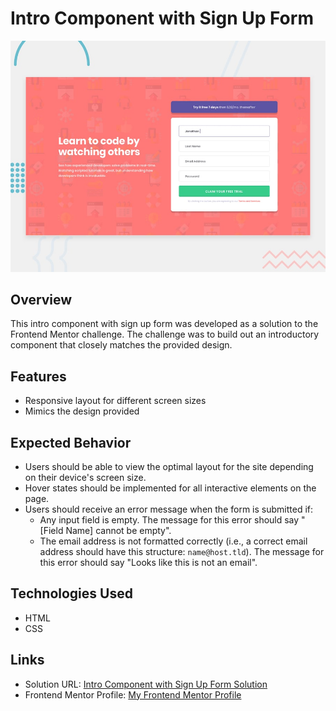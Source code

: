 # Intro Component with Sign Up Form

![Design preview for the Intro component with sign up form coding challenge](./design/desktop-preview.jpg)

## Overview

This intro component with sign up form was developed as a solution to the Frontend Mentor challenge. The challenge was to build out an introductory component that closely matches the provided design.

## Features

- Responsive layout for different screen sizes
- Mimics the design provided

## Expected Behavior

- Users should be able to view the optimal layout for the site depending on their device's screen size.
- Hover states should be implemented for all interactive elements on the page.
- Users should receive an error message when the form is submitted if:
  - Any input field is empty. The message for this error should say "[Field Name] cannot be empty".
  - The email address is not formatted correctly (i.e., a correct email address should have this structure: `name@host.tld`). The message for this error should say "Looks like this is not an email".

## Technologies Used

- HTML
- CSS

## Links

- Solution URL: [Intro Component with Sign Up Form Solution](https://matbac85.github.io/intro-component-with-signup-form/)
- Frontend Mentor Profile: [My Frontend Mentor Profile](https://www.frontendmentor.io/profile/matbac85)
